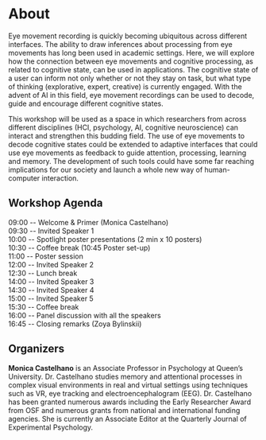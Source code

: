 # About

Eye movement recording is quickly becoming ubiquitous across different interfaces.  The ability to draw inferences about processing from eye movements has long been used in academic settings.  Here, we will explore how the connection between eye movements and cognitive processing, as related to cognitive state, can be used in applications.
The cognitive state of a user can inform not only whether or not they stay on task, but what type of thinking (explorative, expert, creative) is currently engaged. With the advent of AI in this field, eye movement recordings can be used to decode, guide and encourage different cognitive states. 

This workshop will be used as a space in which researchers from across different disciplines (HCI, psychology, AI, cognitive neuroscience) can interact and strengthen this budding field.  The use of eye movements to decode cognitive states could be extended to adaptive interfaces that could use eye movements as feedback to guide attention, processing, learning and memory. 
The development of such tools could have some far reaching implications for our society and launch a whole new way of human-computer interaction.

## Workshop Agenda

09:00 -- Welcome & Primer (Monica Castelhano) <br/>
09:30 -- Invited Speaker 1 <br/>
10:00 -- Spotlight poster presentations (2 min x 10 posters) <br/>
10:30 -- Coffee break (10:45 Poster set-up) <br/>
11:00 -- Poster session <br/>
12:00 -- Invited Speaker 2 <br/>
12:30 -- Lunch break <br/>
14:00 -- Invited Speaker 3 <br/>
14:30 -- Invited Speaker 4 <br/>
15:00 -- Invited Speaker 5 <br/>
15:30 -- Coffee break <br/>
16:00 -- Panel discussion with all the speakers <br/>
16:45 -- Closing remarks (Zoya Bylinskii) <br/>

## Organizers

**Monica Castelhano** is an Associate Professor in Psychology at Queen’s University. Dr. Castelhano studies memory and attentional processes in complex visual environments in real and virtual settings using techniques such as VR, eye tracking and electroencephalogram (EEG).  Dr. Castelhano has been granted numerous awards including the Early Researcher Award from OSF and numerous grants from national and international funding agencies. She is currently an Associate Editor at the Quarterly Journal of Experimental Psychology.
